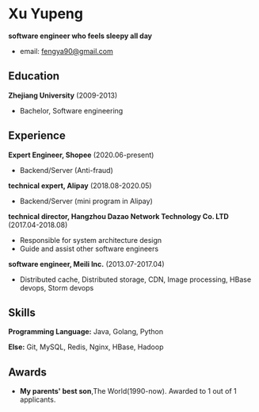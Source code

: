 Xu Yupeng
======

**software engineer who feels sleepy all day**

* email: fengya90@gmail.com



Education
---------
**Zhejiang University** (2009-2013)

* Bachelor, Software engineering


Experience
---------
**Expert Engineer, Shopee** (2020.06-present)

-  Backend/Server (Anti-fraud) 

**technical expert, Alipay** (2018.08-2020.05)

- Backend/Server (mini program in Alipay) 

**technical director, Hangzhou Dazao Network Technology Co. LTD** (2017.04-2018.08)

- Responsible for system architecture design
- Guide and assist other software engineers

**software engineer, Meili Inc.** (2013.07-2017.04)

- Distributed cache, Distributed storage, CDN, Image processing, HBase devops, Storm devops



Skills
------
**Programming Language:** Java, Golang, Python

**Else:** Git, MySQL, Redis, Nginx, HBase, Hadoop

Awards
------
- **My parents' best son**,The World(1990-now). Awarded to 1 out of 1 applicants.

